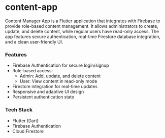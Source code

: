 # content-app
Content Manager App is a Flutter application that integrates with Firebase to provide 
role-based content management. It allows administrators to create, update, and delete 
content, while regular users have read-only access. The app features secure 
authentication, real-time Firestore database integration, and a clean user-friendly UI.

### Features
- Firebase Authentication for secure login/signup
- Role-based access:
  - Admin: Add, update, and delete content
  - User: View content in read-only mode
- Firestore integration for real-time updates
- Responsive and adaptive UI design
- Persistent authentication state

### Tech Stack
- Flutter (Dart)
- Firebase Authentication
- Cloud Firestore

